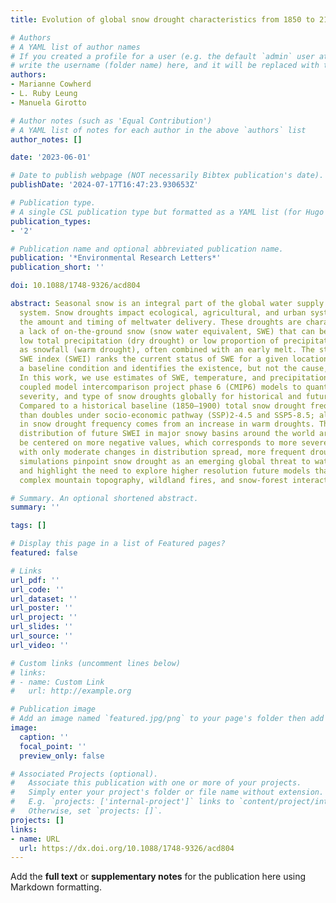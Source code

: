 ```yaml
---
title: Evolution of global snow drought characteristics from 1850 to 2100

# Authors
# A YAML list of author names
# If you created a profile for a user (e.g. the default `admin` user at `content/authors/admin/`), 
# write the username (folder name) here, and it will be replaced with their full name and linked to their profile.
authors:
- Marianne Cowherd
- L. Ruby Leung
- Manuela Girotto

# Author notes (such as 'Equal Contribution')
# A YAML list of notes for each author in the above `authors` list
author_notes: []

date: '2023-06-01'

# Date to publish webpage (NOT necessarily Bibtex publication's date).
publishDate: '2024-07-17T16:47:23.930653Z'

# Publication type.
# A single CSL publication type but formatted as a YAML list (for Hugo requirements).
publication_types:
- '2'

# Publication name and optional abbreviated publication name.
publication: '*Environmental Research Letters*'
publication_short: ''

doi: 10.1088/1748-9326/acd804

abstract: Seasonal snow is an integral part of the global water supply and storage
  system. Snow droughts impact ecological, agricultural, and urban systems by altering
  the amount and timing of meltwater delivery. These droughts are characterized by
  a lack of on-the-ground snow (snow water equivalent, SWE) that can be caused by
  low total precipitation (dry drought) or low proportion of precipitation falling
  as snowfall (warm drought), often combined with an early melt. The standardized
  SWE index (SWEI) ranks the current status of SWE for a given location compared to
  a baseline condition and identifies the existence, but not the cause, of snow drought.
  In this work, we use estimates of SWE, temperature, and precipitation from nine
  coupled model intercomparison project phase 6 (CMIP6) models to quantify the frequency,
  severity, and type of snow droughts globally for historical and future scenarios.
  Compared to a historical baseline (1850–1900) total snow drought frequency more
  than doubles under socio-economic pathway (SSP)2-4.5 and SSP5-8.5; all of the increase
  in snow drought frequency comes from an increase in warm droughts. The probability
  distribution of future SWEI in major snowy basins around the world are likely to
  be centered on more negative values, which corresponds to more severe drought and,
  with only moderate changes in distribution spread, more frequent drought. CMIP6
  simulations pinpoint snow drought as an emerging global threat to water resources
  and highlight the need to explore higher resolution future models that better capture
  complex mountain topography, wildland fires, and snow-forest interactions.

# Summary. An optional shortened abstract.
summary: ''

tags: []

# Display this page in a list of Featured pages?
featured: false

# Links
url_pdf: ''
url_code: ''
url_dataset: ''
url_poster: ''
url_project: ''
url_slides: ''
url_source: ''
url_video: ''

# Custom links (uncomment lines below)
# links:
# - name: Custom Link
#   url: http://example.org

# Publication image
# Add an image named `featured.jpg/png` to your page's folder then add a caption below.
image:
  caption: ''
  focal_point: ''
  preview_only: false

# Associated Projects (optional).
#   Associate this publication with one or more of your projects.
#   Simply enter your project's folder or file name without extension.
#   E.g. `projects: ['internal-project']` links to `content/project/internal-project/index.md`.
#   Otherwise, set `projects: []`.
projects: []
links:
- name: URL
  url: https://dx.doi.org/10.1088/1748-9326/acd804
---
```


Add the **full text** or **supplementary notes** for the publication here using Markdown formatting.
